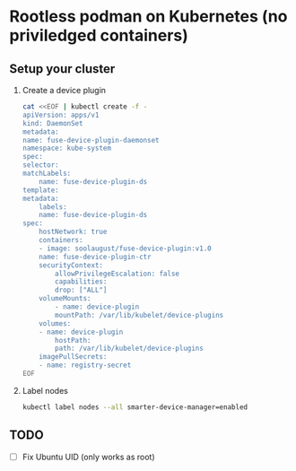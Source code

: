 # Rootless podman on Kubernetes (no priviledged containers)

## Setup your cluster

1) Create a device plugin

    ```sh
    cat <<EOF | kubectl create -f -
    apiVersion: apps/v1
    kind: DaemonSet
    metadata:
    name: fuse-device-plugin-daemonset
    namespace: kube-system
    spec:
    selector:
    matchLabels:
        name: fuse-device-plugin-ds
    template:
    metadata:
        labels:
        name: fuse-device-plugin-ds
    spec:
        hostNetwork: true
        containers:
        - image: soolaugust/fuse-device-plugin:v1.0
        name: fuse-device-plugin-ctr
        securityContext:
            allowPrivilegeEscalation: false
            capabilities:
            drop: ["ALL"]
        volumeMounts:
            - name: device-plugin
            mountPath: /var/lib/kubelet/device-plugins
        volumes:
        - name: device-plugin
            hostPath:
            path: /var/lib/kubelet/device-plugins
        imagePullSecrets:
        - name: registry-secret
    EOF
    ```

2. Label nodes

    ```sh
    kubectl label nodes --all smarter-device-manager=enabled 
    ```

## TODO

- [ ] Fix Ubuntu UID (only works as root)